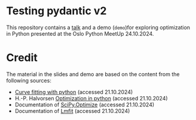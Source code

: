 # Testing pydantic v2 

This repository contains a [talk](https://sunnivin.github.io/a-new-core/talk/slides.html) and a demo (`demo`)for exploring optimization in Python presented at the Oslo Python MeetUp 24.10.2024.



# Credit 

The material in the slides and demo are based on the content from the following sources: 

- [Curve fitting with python](https://machinelearningmastery.com/curve-fitting-with-python/) (accessed 21.10.2024)
- H.-P. Halvorsen [Optimization in python](https://www.halvorsen.blog/documents/programming/python/resources/powerpoints/Optimization%20in%20Python.pdf) (accessed 21.10.2024)
- Documentation of [SciPy.Optimize](https://docs.scipy.org/doc/scipy/reference/generated/scipy.optimize.least_squares.html) (accessed 21.10.2024)
- Documentation of [Lmfit](https://lmfit.github.io/lmfit-py/index.html) (accessed 21.10.2024)

